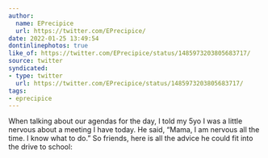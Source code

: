 ```yaml
---
author:
  name: EPrecipice
  url: https://twitter.com/EPrecipice/
date: 2022-01-25 13:49:54
dontinlinephotos: true
like_of: https://twitter.com/EPrecipice/status/1485973203805683717/
source: twitter
syndicated:
- type: twitter
  url: https://twitter.com/EPrecipice/status/1485973203805683717/
tags:
- eprecipice
---
```


When talking about our agendas for the day, I told my 5yo I was a little nervous about a meeting I have today. He said, “Mama, I am nervous all the time. I know what to do.” So friends, here is all the advice he could fit into the drive to school: